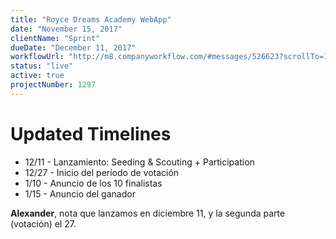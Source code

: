 ```yaml
---
title: "Royce Dreams Academy WebApp"
date: "November 15, 2017"
clientName: "Sprint"
dueDate: "December 11, 2017"
workflowUrl: "http://m8.companyworkflow.com/#messages/526623?scrollTo=1658061"
status: "live"
active: true
projectNumber: 1297
---
```


# Updated Timelines

* 12/11 - Lanzamiento: Seeding & Scouting + Participation
* 12/27 - Inicio del período de votación
* 1/10 - Anuncio de los 10 finalistas
* 1/15 - Anuncio del ganador

**Alexander**, nota que lanzamos en diciembre 11, y la segunda parte (votación)
el 27.
